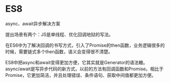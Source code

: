 # ES8

async、await异步解决方案

提出场景有两个：JS是单线程、优化回调地狱的写法。

在ES6中为了解决回调的书写方式，引入了Promise的then函数，业务逻辑很多的时候，需要链式多个then函数，语义会变得很不清楚。

ES8中把async和await变得更加方便，它其实就是Generator的语法糖。async/await是写异步代码的新方式，以前的方法有回调函数和Promise。相比于Promise，它更加简洁，并且处理错误、条件语句、获取中间值都更加方便。

